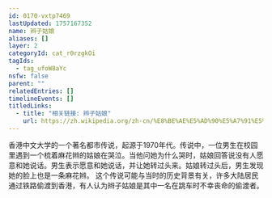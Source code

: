 ```yaml
---
id: 0170-vxtp7469
lastUpdated: 1757167352
name: 辫子姑娘
aliases: []
layer: 2
categoryId: cat_r0rzgkOi
tagIds:
  - tag_ufoW8aYc
nsfw: false
parent: ""
relatedEntries: []
timelineEvents: []
titledLinks:
  - title: "相关链接: 辫子姑娘"
    url: https://zh.wikipedia.org/zh-cn/%E8%BE%AE%E5%AD%90%E5%A7%91%E5%A8%98
---
```


香港中文大学的一个著名都市传说，起源于1970年代。传说中，一位男生在校园里遇到一个梳着麻花辫的姑娘在哭泣。当他问她为什么哭时，姑娘回答说没有人愿意和她说话。男生表示愿意和她说话，并让她转过头来。姑娘转过头后，男生发现她的脸上也是一条麻花辫。 这个传说可能与当时的历史背景有关，许多大陆居民通过铁路偷渡到香港，有人认为辫子姑娘是其中一名在跳车时不幸丧命的偷渡者。